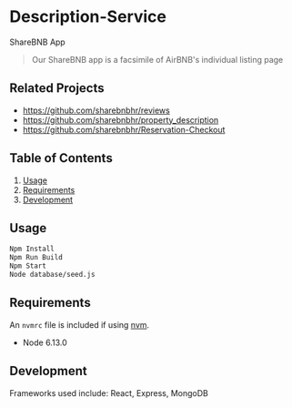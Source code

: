 # Description-Service

ShareBNB App

> Our ShareBNB app is a facsimile of AirBNB's individual listing page

## Related Projects

- https://github.com/sharebnbhr/reviews
- https://github.com/sharebnbhr/property_description
- https://github.com/sharebnbhr/Reservation-Checkout

## Table of Contents

1. [Usage](#Usage)
1. [Requirements](#requirements)
1. [Development](#development)

## Usage

```sh
Npm Install
Npm Run Build
Npm Start
Node database/seed.js
```

## Requirements

An `nvmrc` file is included if using [nvm](https://github.com/creationix/nvm).

- Node 6.13.0

## Development

Frameworks used include: React, Express, MongoDB
